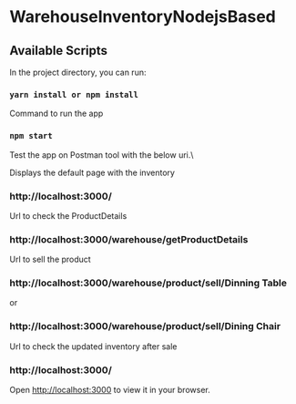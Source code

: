 # WarehouseInventoryNodejsBased

## Available Scripts

In the project directory, you can run:

### `yarn install or npm install`


Command to run the app 

### `npm start`


Test the app on Postman tool with the below uri.\

Displays the default page with the inventory 
### http://localhost:3000/

Url to check the ProductDetails 

### http://localhost:3000/warehouse/getProductDetails

Url to sell the product 

### http://localhost:3000/warehouse/product/sell/Dinning Table
 or 
### http://localhost:3000/warehouse/product/sell/Dining Chair

Url to check the updated inventory after sale 

### http://localhost:3000/




Open [http://localhost:3000](http://localhost:3000) to view it in your browser.
